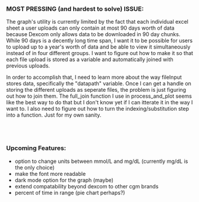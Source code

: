 <br></br>
### MOST PRESSING (and hardest to solve) ISSUE:
The graph's utility is currently limited by the fact that each individual excel sheet a user uploads can only contain at most 90 days worth of data because 
Dexcom only allows data to be downloaded in 90 day chunks. While 90 days is a decently long time span, I want it to be possible for users to upload up to a 
year's worth of data and be able to view it simultaneously instead of in four different groups. I want to figure out how to make it so that each file upload is
stored as a variable and automatically joined with previous uploads. 

In order to accomplish that, I need to learn more about the way fileInput stores data, specifically the "datapath" variable. Once I can get a handle on storing the different 
uploads as seperate files, the problem is just figuring out how to join them. The full_join function I use in process_and_plot seems like the best way to do that but 
I don't know yet if I can itterate it in the way I want to. I also need to figure out how to turn the indexing/substitution step into a function. Just for my own sanity.

<br></br>

### Upcoming Features: 
  - option to change units between mmol/L and mg/dL (currently mg/dL is the only choice)
  - make the font more readable
  - dark mode option for the graph (maybe)
  - extend compatability beyond dexcom to other cgm brands
  - percent of time in range (pie chart perhaps?)

